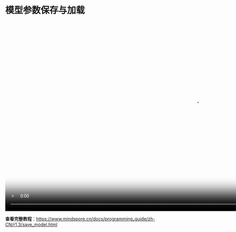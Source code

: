 # 模型参数保存与加载

[comment]: <> (本文档中包含手把手系列视频，码云Gitee不支持展示，请于官方网站对应教程中查看)

<video id="video5" autoplay controls width="1200px" height="600px" poster="https://mindspore-website.obs.cn-north-4.myhuaweicloud.com:443/teaching_video/cover/%E6%89%8B%E6%8A%8A%E6%89%8B%E7%B3%BB%E5%88%97/%E6%95%99%E7%A8%8B-%E6%A8%A1%E5%9E%8B%E5%8F%82%E6%95%B0%E7%9A%84%E4%BF%9D%E5%AD%98%E5%92%8C%E5%8A%A0%E8%BD%BD.png">
<source id="mp45" src="https://mindspore-website.obs.cn-north-4.myhuaweicloud.com:443/teaching_video/video/%E6%A8%A1%E5%9E%8B%E5%8F%82%E6%95%B0%E7%9A%84%E4%BF%9D%E5%AD%98%E5%92%8C%E5%8A%A0%E8%BD%BD.mp4" type="video/mp4">
</video>

**查看完整教程**：<https://www.mindspore.cn/docs/programming_guide/zh-CN/r1.3/save_model.html>